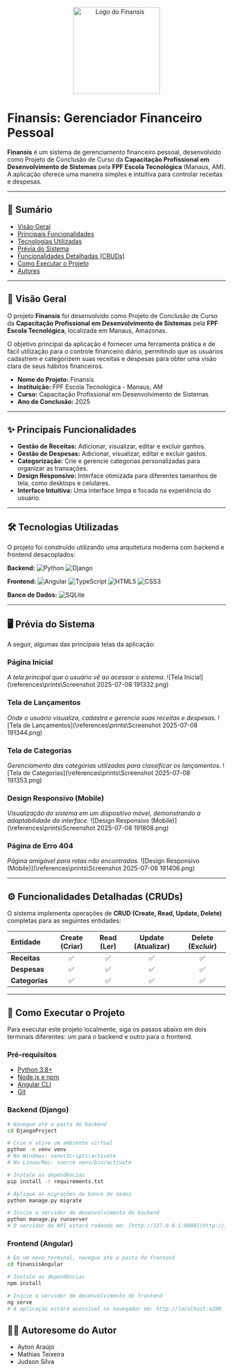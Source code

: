 <div align="center">
  <img src="#" alt="Logo do Finansis" width="200"/>
</div>

# Finansis: Gerenciador Financeiro Pessoal

**Finansis** é um sistema de gerenciamento financeiro pessoal, desenvolvido como Projeto de Conclusão de Curso da **Capacitação Profissional em Desenvolvimento de Sistemas** pela **FPF Escola Tecnológica** (Manaus, AM). A aplicação oferece uma maneira simples e intuitiva para controlar receitas e despesas.

---

## 📜 Sumário

* [Visão Geral](#-visão-geral)
* [Principais Funcionalidades](#-principais-funcionalidades)
* [Tecnologias Utilizadas](#-tecnologias-utilizadas)
* [Prévia do Sistema](#-prévia-do-sistema)
* [Funcionalidades Detalhadas (CRUDs)](#-funcionalidades-detalhadas-cruds)
* [Como Executar o Projeto](#-como-executar-o-projeto)
* [Autores](#-autores)

---

## 🎯 Visão Geral

O projeto **Finansis** foi desenvolvido como Projeto de Conclusão de Curso da **Capacitação Profissional em Desenvolvimento de Sistemas** pela **FPF Escola Tecnológica**, localizada em Manaus, Amazonas.

O objetivo principal da aplicação é fornecer uma ferramenta prática e de fácil utilização para o controle financeiro diário, permitindo que os usuários cadastrem e categorizem suas receitas e despesas para obter uma visão clara de seus hábitos financeiros.

* **Nome do Projeto:** Finansis
* **Instituição:** FPF Escola Tecnológica - Manaus, AM
* **Curso:** Capacitação Profissional em Desenvolvimento de Sistemas
* **Ano de Conclusão:** 2025

---

## ✨ Principais Funcionalidades

* **Gestão de Receitas:** Adicionar, visualizar, editar e excluir ganhos.
* **Gestão de Despesas:** Adicionar, visualizar, editar e excluir gastos.
* **Categorização:** Crie e gerencie categorias personalizadas para organizar as transações.
* **Design Responsivo:** Interface otimizada para diferentes tamanhos de tela, como desktops e celulares.
* **Interface Intuitiva:** Uma interface limpa e focada na experiência do usuário.

---

## 🛠️ Tecnologias Utilizadas

O projeto foi construído utilizando uma arquitetura moderna com backend e frontend desacoplados:

**Backend:**
![Python](https://img.shields.io/badge/Python-3776AB?style=for-the-badge&logo=python&logoColor=white)
![Django](https://img.shields.io/badge/Django-092E20?style=for-the-badge&logo=django&logoColor=white)

**Frontend:**
![Angular](https://img.shields.io/badge/Angular-DD0031?style=for-the-badge&logo=angular&logoColor=white)
![TypeScript](https://img.shields.io/badge/TypeScript-3178C6?style=for-the-badge&logo=typescript&logoColor=white)
![HTML5](https://img.shields.io/badge/HTML5-E34F26?style=for-the-badge&logo=html5&logoColor=white)
![CSS3](https://img.shields.io/badge/CSS3-1572B6?style=for-the-badge&logo=css3&logoColor=white)


**Banco de Dados:**
![SQLite](https://img.shields.io/badge/SQLite-003B57?style=for-the-badge&logo=sqlite&logoColor=white)

---

## 🖥️ Prévia do Sistema

A seguir, algumas das principais telas da aplicação:

### Página Inicial
*A tela principal que o usuário vê ao acessar o sistema.*
![Tela Inicial](\references\prints\Screenshot 2025-07-08 191332.png)

### Tela de Lançamentos
*Onde o usuário visualiza, cadastra e gerencia suas receitas e despesas.*
![Tela de Lançamentos](\references\prints\Screenshot 2025-07-08 191344.png)

### Tela de Categorias
*Gerenciamento das categorias utilizadas para classificar os lançamentos.*
![Tela de Categorias](\references\prints\Screenshot 2025-07-08 191353.png)

### Design Responsivo (Mobile)
*Visualização do sistema em um dispositivo móvel, demonstrando a adaptabilidade da interface.*
![Design Responsivo (Mobile)](\references\prints\Screenshot 2025-07-08 191808.png)

### Página de Erro 404
*Página amigável para rotas não encontradas.*
![Design Responsivo (Mobile)](\references\prints\Screenshot 2025-07-08 191406.png)

---

## ⚙️ Funcionalidades Detalhadas (CRUDs)

O sistema implementa operações de **CRUD (Create, Read, Update, Delete)** completas para as seguintes entidades:

| Entidade | Create (Criar) | Read (Ler) | Update (Atualizar) | Delete (Excluir) |
| :--- | :---: | :---: | :---: | :---: |
| **Receitas** | ✅ | ✅ | ✅ | ✅ |
| **Despesas** | ✅ | ✅ | ✅ | ✅ |
| **Categorias** | ✅ | ✅ | ✅ | ✅ |

---

## 🚀 Como Executar o Projeto

Para executar este projeto localmente, siga os passos abaixo em dois terminais diferentes: um para o backend e outro para o frontend.

### Pré-requisitos

* [Python 3.8+](https://www.python.org/)
* [Node.js e npm](https://nodejs.org/)
* [Angular CLI](https://angular.io/cli)
* [Git](https://git-scm.com/)

### Backend (Django)

```bash
# Navegue até a pasta do backend
cd DjangoProject

# Crie e ative um ambiente virtual
python -m venv venv
# No Windows: venv\Scripts\activate
# No Linux/Mac: source venv/bin/activate

# Instale as dependências
pip install -r requirements.txt

# Aplique as migrações do banco de dados
python manage.py migrate

# Inicie o servidor de desenvolvimento do backend
python manage.py runserver
# O servidor da API estará rodando em: [http://127.0.0.1:8000](http://127.0.0.1:8000)
```
### Frontend (Angular)

```bash
# Em um novo terminal, navegue até a pasta do frontend
cd finansisAngular

# Instale as dependências
npm install

# Inicie o servidor de desenvolvimento do frontend
ng serve
# A aplicação estará acessível no navegador em: http://localhost:4200
```

## 👨‍💻 Autoresome do Autor
	
- Ayton Araújo
- Mathias Teixeira
- Judson Silva